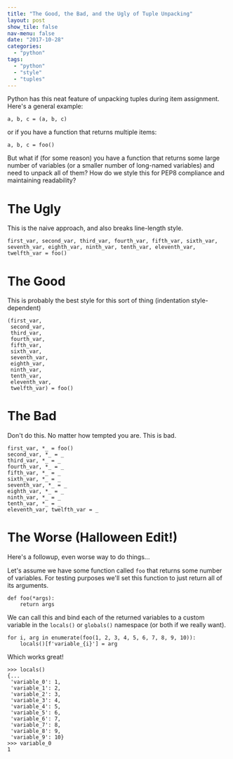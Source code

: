 ```yaml
---
title: "The Good, the Bad, and the Ugly of Tuple Unpacking"
layout: post
show_tile: false
nav-menu: false
date: "2017-10-28"
categories: 
  - "python"
tags: 
  - "python"
  - "style"
  - "tuples"
---
```


Python has this neat feature of unpacking tuples during item assignment. Here's a general example:

```
a, b, c = (a, b, c)
```

or if you have a function that returns multiple items:

```
a, b, c = foo()
```

But what if (for some reason) you have a function that returns some large number of variables (or a smaller number of long-named variables) and need to unpack all of them? How do we style this for PEP8 compliance and maintaining readability?

# The Ugly

This is the naive approach, and also breaks line-length style.

```
first_var, second_var, third_var, fourth_var, fifth_var, sixth_var, seventh_var, eighth_var, ninth_var, tenth_var, eleventh_var, twelfth_var = foo()
```

# The Good

This is probably the best style for this sort of thing (indentation style-dependent)

```
(first_var,
 second_var,
 third_var,
 fourth_var,
 fifth_var,
 sixth_var,
 seventh_var,
 eighth_var,
 ninth_var,
 tenth_var,
 eleventh_var,
 twelfth_var) = foo()
```

# The Bad

Don't do this. No matter how tempted you are. This is bad.

```
first_var, *_ = foo()
second_var, *_ = _
third_var, *_ = _
fourth_var, *_ = _
fifth_var, *_ = _
sixth_var, *_ = _
seventh_var, *_ = _
eighth_var, *_ = _
ninth_var, *_ = _
tenth_var, *_ = _
eleventh_var, twelfth_var = _
```

# The Worse (Halloween Edit!)

Here's a followup, even worse way to do things...

Let's assume we have some function called `foo` that returns some number of variables. For testing purposes we'll set this function to just return all of its arguments.

```
def foo(*args):
    return args 
```

We can call this and bind each of the returned variables to a custom variable in the `locals()` or `globals()` namespace (or both if we really want).

```
for i, arg in enumerate(foo(1, 2, 3, 4, 5, 6, 7, 8, 9, 10)):
    locals()[f'variable_{i}'] = arg                        
```

Which works great!

```
>>> locals()
{...
 'variable_0': 1,
 'variable_1': 2,
 'variable_2': 3,
 'variable_3': 4,
 'variable_4': 5,
 'variable_5': 6,
 'variable_6': 7,
 'variable_7': 8,
 'variable_8': 9,
 'variable_9': 10}
>>> variable_0
1
```
